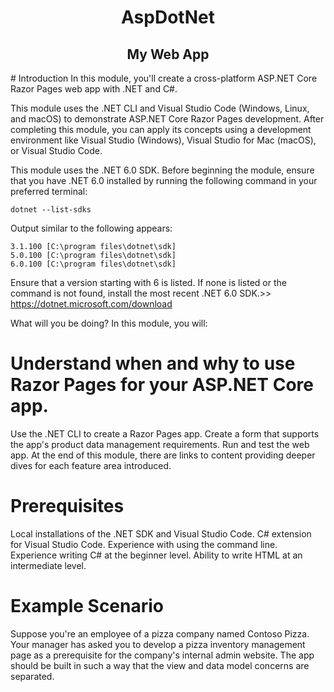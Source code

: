 
<h1 align="center">AspDotNet</h1>
<h2 align="center">My Web App</h1>
# Introduction
In this module, you'll create a cross-platform ASP.NET Core Razor Pages web app with .NET and C#.

This module uses the .NET CLI and Visual Studio Code (Windows, Linux, and macOS) to demonstrate ASP.NET Core Razor Pages development. After completing this module, you can apply its concepts using a development environment like Visual Studio (Windows), Visual Studio for Mac (macOS), or Visual Studio Code.

This module uses the .NET 6.0 SDK. Before beginning the module, ensure that you have .NET 6.0 installed by running the following command in your preferred terminal:
```
dotnet --list-sdks
```
Output similar to the following appears:
```
3.1.100 [C:\program files\dotnet\sdk]
5.0.100 [C:\program files\dotnet\sdk]
6.0.100 [C:\program files\dotnet\sdk]
```

Ensure that a version starting with 6 is listed. If none is listed or the command is not found, install the most recent .NET 6.0 SDK.>> https://dotnet.microsoft.com/download

What will you be doing?
In this module, you will:

# Understand when and why to use Razor Pages for your ASP.NET Core app.
Use the .NET CLI to create a Razor Pages app.
Create a form that supports the app's product data management requirements.
Run and test the web app.
At the end of this module, there are links to content providing deeper dives for each feature area introduced.

# Prerequisites
Local installations of the .NET SDK and Visual Studio Code.
C# extension for Visual Studio Code.
Experience with using the command line.
Experience writing C# at the beginner level.
Ability to write HTML at an intermediate level.

# Example Scenario
Suppose you're an employee of a pizza company named Contoso Pizza. Your manager has asked you to develop a pizza inventory management page as a prerequisite for the company's internal admin website. The app should be built in such a way that the view and data model concerns are separated.


